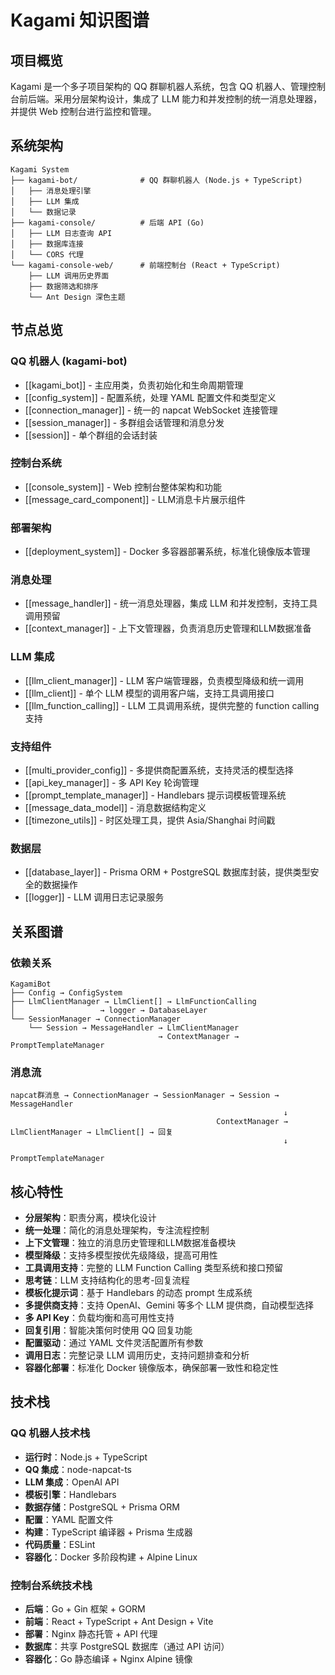 # Kagami 知识图谱

## 项目概览

Kagami 是一个多子项目架构的 QQ 群聊机器人系统，包含 QQ 机器人、管理控制台前后端。采用分层架构设计，集成了 LLM 能力和并发控制的统一消息处理器，并提供 Web 控制台进行监控和管理。

## 系统架构

```
Kagami System
├── kagami-bot/              # QQ 群聊机器人 (Node.js + TypeScript)
│   ├── 消息处理引擎
│   ├── LLM 集成
│   └── 数据记录
├── kagami-console/          # 后端 API (Go)
│   ├── LLM 日志查询 API
│   ├── 数据库连接
│   └── CORS 代理
└── kagami-console-web/      # 前端控制台 (React + TypeScript)
    ├── LLM 调用历史界面
    ├── 数据筛选和排序
    └── Ant Design 深色主题
```

## 节点总览

### QQ 机器人 (kagami-bot)
- [[kagami_bot]] - 主应用类，负责初始化和生命周期管理
- [[config_system]] - 配置系统，处理 YAML 配置文件和类型定义
- [[connection_manager]] - 统一的 napcat WebSocket 连接管理
- [[session_manager]] - 多群组会话管理和消息分发
- [[session]] - 单个群组的会话封装

### 控制台系统
- [[console_system]] - Web 控制台整体架构和功能
- [[message_card_component]] - LLM消息卡片展示组件

### 部署架构
- [[deployment_system]] - Docker 多容器部署系统，标准化镜像版本管理

### 消息处理
- [[message_handler]] - 统一消息处理器，集成 LLM 和并发控制，支持工具调用预留
- [[context_manager]] - 上下文管理器，负责消息历史管理和LLM数据准备

### LLM 集成
- [[llm_client_manager]] - LLM 客户端管理器，负责模型降级和统一调用
- [[llm_client]] - 单个 LLM 模型的调用客户端，支持工具调用接口
- [[llm_function_calling]] - LLM 工具调用系统，提供完整的 function calling 支持

### 支持组件
- [[multi_provider_config]] - 多提供商配置系统，支持灵活的模型选择
- [[api_key_manager]] - 多 API Key 轮询管理
- [[prompt_template_manager]] - Handlebars 提示词模板管理系统
- [[message_data_model]] - 消息数据结构定义
- [[timezone_utils]] - 时区处理工具，提供 Asia/Shanghai 时间戳

### 数据层
- [[database_layer]] - Prisma ORM + PostgreSQL 数据库封装，提供类型安全的数据操作
- [[logger]] - LLM 调用日志记录服务

## 关系图谱

### 依赖关系
```
KagamiBot
├── Config → ConfigSystem
├── LlmClientManager → LlmClient[] → LlmFunctionCalling
│                   → logger → DatabaseLayer
└── SessionManager → ConnectionManager
    └── Session → MessageHandler → LlmClientManager
                                 → ContextManager → PromptTemplateManager
```

### 消息流
```
napcat群消息 → ConnectionManager → SessionManager → Session → MessageHandler
                                                             ↓
                                              ContextManager → LlmClientManager → LlmClient[] → 回复
                                                             ↓
                                                    PromptTemplateManager
```

## 核心特性

- **分层架构**：职责分离，模块化设计
- **统一处理**：简化的消息处理架构，专注流程控制
- **上下文管理**：独立的消息历史管理和LLM数据准备模块
- **模型降级**：支持多模型按优先级降级，提高可用性
- **工具调用支持**：完整的 LLM Function Calling 类型系统和接口预留
- **思考链**：LLM 支持结构化的思考-回复流程
- **模板化提示词**：基于 Handlebars 的动态 prompt 生成系统
- **多提供商支持**：支持 OpenAI、Gemini 等多个 LLM 提供商，自动模型选择
- **多 API Key**：负载均衡和高可用性支持
- **回复引用**：智能决策何时使用 QQ 回复功能
- **配置驱动**：通过 YAML 文件灵活配置所有参数
- **调用日志**：完整记录 LLM 调用历史，支持问题排查和分析
- **容器化部署**：标准化 Docker 镜像版本，确保部署一致性和稳定性

## 技术栈

### QQ 机器人技术栈
- **运行时**：Node.js + TypeScript
- **QQ 集成**：node-napcat-ts
- **LLM 集成**：OpenAI API
- **模板引擎**：Handlebars
- **数据存储**：PostgreSQL + Prisma ORM
- **配置**：YAML 配置文件
- **构建**：TypeScript 编译器 + Prisma 生成器
- **代码质量**：ESLint
- **容器化**：Docker 多阶段构建 + Alpine Linux

### 控制台系统技术栈
- **后端**：Go + Gin 框架 + GORM
- **前端**：React + TypeScript + Ant Design + Vite
- **部署**：Nginx 静态托管 + API 代理
- **数据库**：共享 PostgreSQL 数据库（通过 API 访问）
- **容器化**：Go 静态编译 + Nginx Alpine 镜像
